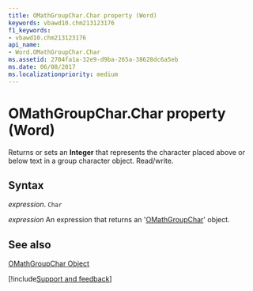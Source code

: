 ```yaml
---
title: OMathGroupChar.Char property (Word)
keywords: vbawd10.chm213123176
f1_keywords:
- vbawd10.chm213123176
api_name:
- Word.OMathGroupChar.Char
ms.assetid: 2704fa1a-32e9-d9ba-265a-38628dc6a5eb
ms.date: 06/08/2017
ms.localizationpriority: medium
---
```



# OMathGroupChar.Char property (Word)

Returns or sets an **Integer** that represents the character placed above or below text in a group character object. Read/write.


## Syntax

_expression_. `Char`

 _expression_ An expression that returns an '[OMathGroupChar](Word.OMathGroupChar.md)' object.


## See also


[OMathGroupChar Object](Word.OMathGroupChar.md)

[!include[Support and feedback](~/includes/feedback-boilerplate.md)]